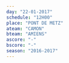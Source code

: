 ```yaml
---
day: "22-01-2017"
schedule: "12H00"
place: "PONT DE METZ"
ateam: "CAMON"
bteam: "AMIENS"
ascore: "-"
bscore: "-"
season: "2016-2017"
---
```

